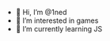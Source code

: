 - 👋 Hi, I’m @1ned
- 👀 I’m interested in games
- 🌱 I’m currently learning JS

<!---
1ned/1ned is a ✨ special ✨ repository because its `README.md` (this file) appears on your GitHub profile.
You can click the Preview link to take a look at your changes.
--->
